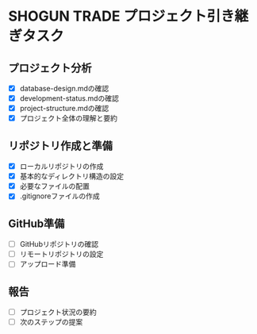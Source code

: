 # SHOGUN TRADE プロジェクト引き継ぎタスク

## プロジェクト分析
- [x] database-design.mdの確認
- [x] development-status.mdの確認
- [x] project-structure.mdの確認
- [x] プロジェクト全体の理解と要約

## リポジトリ作成と準備
- [x] ローカルリポジトリの作成
- [x] 基本的なディレクトリ構造の設定
- [x] 必要なファイルの配置
- [x] .gitignoreファイルの作成

## GitHub準備
- [ ] GitHubリポジトリの確認
- [ ] リモートリポジトリの設定
- [ ] アップロード準備

## 報告
- [ ] プロジェクト状況の要約
- [ ] 次のステップの提案
